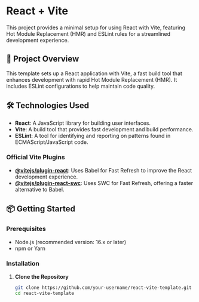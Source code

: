 # React + Vite

This project provides a minimal setup for using React with Vite, featuring Hot Module Replacement (HMR) and ESLint rules for a streamlined development experience.

## 🚀 Project Overview

This template sets up a React application with Vite, a fast build tool that enhances development with rapid Hot Module Replacement (HMR). It includes ESLint configurations to help maintain code quality.

## 🛠 Technologies Used

- **React**: A JavaScript library for building user interfaces.
- **Vite**: A build tool that provides fast development and build performance.
- **ESLint**: A tool for identifying and reporting on patterns found in ECMAScript/JavaScript code.

### Official Vite Plugins

- **[@vitejs/plugin-react](https://github.com/vitejs/vite-plugin-react/blob/main/packages/plugin-react/README.md)**: Uses Babel for Fast Refresh to improve the React development experience.
- **[@vitejs/plugin-react-swc](https://github.com/vitejs/vite-plugin-react-swc)**: Uses SWC for Fast Refresh, offering a faster alternative to Babel.

## 📦 Getting Started

### Prerequisites

- Node.js (recommended version: 16.x or later)
- npm or Yarn

### Installation

1. **Clone the Repository**

   ```sh
   git clone https://github.com/your-username/react-vite-template.git
   cd react-vite-template
